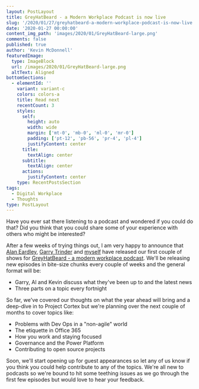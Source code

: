 ```yaml
---
layout: PostLayout
title: GreyHatBeard - a Modern Workplace Podcast is now live
slug: '/2020/01/27/greyhatbeard-a-modern-workplace-podcast-is-now-live'
date: '2020-01-27 00:00:00'
content_img_path: 'images/2020/01/GreyHatBeard-large.png'
comments: false
published: true
author: 'Kevin McDonnell'
featuredImage:
  type: ImageBlock
  url: /images/2020/01/GreyHatBeard-large.png
  altText: Aligned
bottomSections:
  - elementId: ''
    variant: variant-c
    colors: colors-a
    title: Read next
    recentCount: 3
    styles:
      self:
        height: auto
        width: wide
        margin: ['mt-0', 'mb-0', 'ml-0', 'mr-0']
        padding: ['pt-12', 'pb-56', 'pr-4', 'pl-4']
        justifyContent: center
      title:
        textAlign: center
      subtitle:
        textAlign: center
      actions:
        justifyContent: center
    type: RecentPostsSection
tags:
  - Digital Workplace
  - Thoughts
type: PostLayout
---
```


Have you ever sat there listening to a podcast and wondered if you could do that? Did you think that you could share some of your experience with others who might be interested?

After a few weeks of trying things out, I am very happy to announce that [Alan Eardley](https://www.twitter.com/al_eardley), [Garry Trinder](https://www.twitter.com/garrytrinder) and [myself](https://www.twitter.com/kevmcdonk) have released our first couple of shows for [GreyHatBeard - a modern workplace podcast](https://www.greyhatbeard.com). We'll be releasing new episodes in bite-size chunks every couple of weeks and the general format will be:

- Garry, Al and Kevin discuss what they've been up to and the latest news
- Three parts on a topic every fortnight

So far, we've covered our thoughts on what the year ahead will bring and a deep-dive in to Project Cortex but we're planning over the next couple of months to cover topics like:

- Problems with Dev Ops in a "non-agile" world
- The etiquette in Office 365
- How you work and staying focused
- Governance and the Power Platform
- Contributing to open source projects

Soon, we'll start opening up for guest appearances so let any of us know if you think you could help contribute to any of the topics. We're all new to podcasts so we're bound to hit some teething issues as we go through the first few episodes but would love to hear your feedback.
